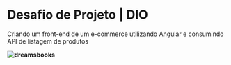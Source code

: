 # Desafio de Projeto | DIO
Criando um front-end de um e-commerce utilizando Angular e consumindo API de listagem de produtos

**![dreamsbooks](https://user-images.githubusercontent.com/95144647/171915865-55812436-69c4-46ed-82af-c067e191284c.png)**
